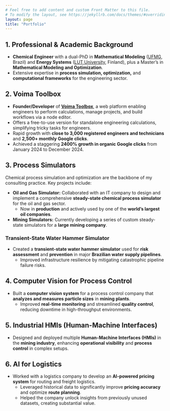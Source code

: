 ```yaml
---
# Feel free to add content and custom Front Matter to this file.
# To modify the layout, see https://jekyllrb.com/docs/themes/#overriding-theme-defaults
layout: page
title: "Portfolio"
---
```


## 1. Professional & Academic Background

- **Chemical Engineer** with a dual-PhD in **Mathematical Modeling** ([UFMG](https://ufmg.br), Brazil) and **Energy Systems** ([LUT University](https://www.lut.fi/en), Finland), plus a Master’s in **Mathematical Modeling and Optimization**.
- Extensive expertise in **process simulation, optimization,** and **computational frameworks** for the engineering sector.

## 2. Voima Toolbox

- **Founder/Developer** of [**Voima Toolbox**](https://voimatoolbox.com), a web platform enabling engineers to perform calculations, manage projects, and build workflows via a node editor.
- Offers a free-to-use version for standalone engineering calculations, simplifying tricky tasks for engineers.
- Rapid growth with **close to 3,000 registered engineers and technicians** and **2,500+ monthly Google clicks**.
- Achieved a staggering **2400% growth in organic Google clicks** from January 2024 to December 2024.

## 3. Process Simulators

Chemical process simulation and optimization are the backbone of my consulting practice. Key projects include:

- **Oil and Gas Simulator:** Collaborated with an IT company to design and implement a comprehensive **steady-state chemical process simulator** for the oil and gas sector.
  - Now in **production** and actively used by one of the **world’s largest oil companies**.
- **Mining Simulators:** Currently developing a series of custom steady-state simulators for a **large mining company**.

### Transient-State Water Hammer Simulator

- Created a **transient-state water hammer simulator** used for **risk assessment** and **prevention** in major **Brazilian water supply pipelines**.
  - Improved infrastructure resilience by mitigating catastrophic pipeline failure risks.

## 4. Computer Vision for Process Control

- Built a **computer vision system** for a process control company that **analyzes and measures particle sizes** in **mining plants**.
  - Improved **real-time monitoring** and streamlined **quality control**, reducing downtime in high-throughput environments.

## 5. Industrial HMIs (Human-Machine Interfaces)

- Designed and deployed multiple **Human-Machine Interfaces (HMIs)** in the **mining industry**, enhancing **operational visibility** and **process control** in complex setups.

## 6. AI for Logistics

- Worked with a logistics company to develop an **AI-powered pricing system** for routing and freight logistics.
  - Leveraged historical data to significantly improve **pricing accuracy** and optimize **route planning**.
  - Helped the company unlock insights from previously unused datasets, creating substantial value.

<!-- ### Additional Ideas or Sections to Consider -->

<!-- - **Testimonials**: Include client or user quotes to provide social proof. -->
<!-- - **Awards & Recognition**: Showcase any relevant industry or academic awards. -->
<!-- - **Publications & Talks**: Highlight prominent papers or conference presentations. -->
<!-- - **Contact / Services**: Summarize consulting, custom development, or speaking services you offer. -->
